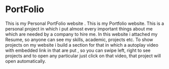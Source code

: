 # PortFolio
This is my Personal PortFolio website .
This is my Portfolio website. This is a personal project in which i put almost every important things about me which are needed by a company to hire me.
In this website i attached my Resume, so anyone can see my skills, academic, projects etc. To show projects on my website i build a section for that in which a autoplay video with embedded link in that are put , so you can swipe left, right to see projects and to open any particular just click on that video, that project will open automatically.
